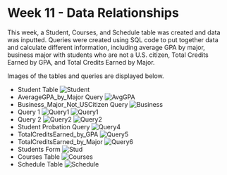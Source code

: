 # Week 11 - Data Relationships

This week, a Student, Courses, and Schedule table was created and data was inputted. Queries were created using SQL code to put together data and calculate different information, including average GPA by major, business major with students who are not a U.S. citizen, Total Credits Earned by GPA, and Total Credits Earned by Major.

Images of the tables and queries are displayed below.

* Student Table
![Student](Images/q1.png)
* AverageGPA_by_Major Query
![AvgGPA](Images/q2.png)
* Business_Major_Not_USCitizen Query
![Business](Images/q3.png)
* Query 1
![Query1](Images/q1design.png)
![Query1](Images/qSQL.png)
* Query 2
![Query2](Images/q2design.png)
![Query2](Images/q2SQL.png)
* Student Probation Query
![Query4](Images/q4.png)
* TotalCreditsEarned_by_GPA
![Query5](Images/q5.png)
* TotalCreditsEarned_by_Major
![Query6](Images/q6.png)
* Students Form
![Stud](Images/q7.png)
* Courses Table
![Courses](Images/q8.png)
* Schedule Table
![Schedule](Images/q9.png)


 